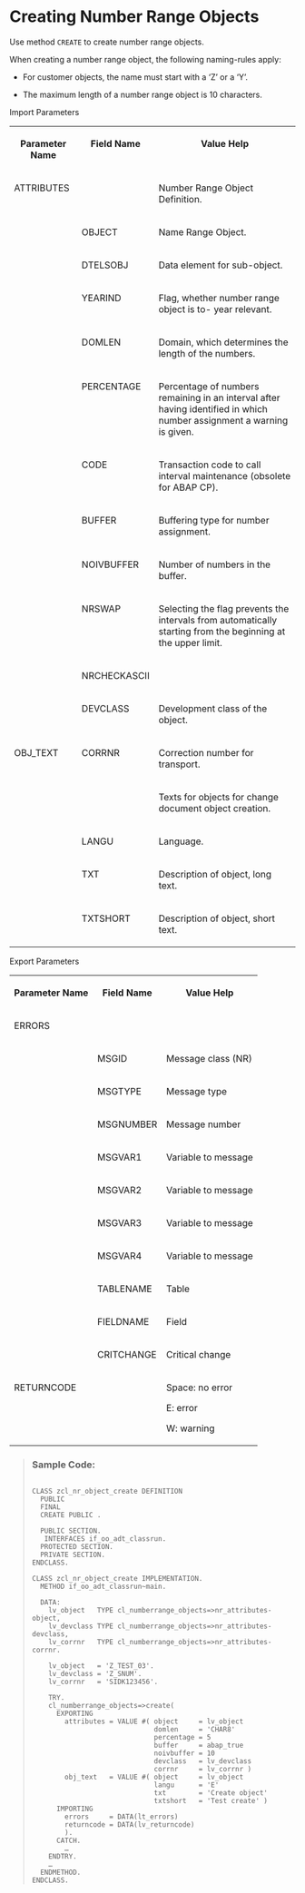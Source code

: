 <!-- loiod72f78f5dc7a4c859a9407e99026b330 -->

# Creating Number Range Objects

Use method `CREATE` to create number range objects.

When creating a number range object, the following naming-rules apply:

-   For customer objects, the name must start with a ‘Z’ or a ‘Y’.

-   The maximum length of a number range object is 10 characters.


<a name="loiod72f78f5dc7a4c859a9407e99026b330__table_hw1_gry_fjb"/>Import Parameters


<table>
<tr>
<th valign="top">

Parameter Name



</th>
<th valign="top">

Field Name



</th>
<th valign="top">

Value Help



</th>
</tr>
<tr>
<td valign="top">

ATTRIBUTES



</td>
<td valign="top">

 



</td>
<td valign="top">

Number Range Object Definition.



</td>
</tr>
<tr>
<td valign="top">

 



</td>
<td valign="top">

OBJECT



</td>
<td valign="top">

Name Range Object.



</td>
</tr>
<tr>
<td valign="top">

 



</td>
<td valign="top">

DTELSOBJ



</td>
<td valign="top">

Data element for sub-object.



</td>
</tr>
<tr>
<td valign="top">

 



</td>
<td valign="top">

YEARIND



</td>
<td valign="top">

Flag, whether number range object is to- year relevant.



</td>
</tr>
<tr>
<td valign="top">

 



</td>
<td valign="top">

DOMLEN



</td>
<td valign="top">

Domain, which determines the length of the numbers.



</td>
</tr>
<tr>
<td valign="top">

 



</td>
<td valign="top">

PERCENTAGE



</td>
<td valign="top">

Percentage of numbers remaining in an interval after having identified in which number assignment a warning is given.



</td>
</tr>
<tr>
<td valign="top">

 



</td>
<td valign="top">

CODE



</td>
<td valign="top">

Transaction code to call interval maintenance \(obsolete for ABAP CP\).



</td>
</tr>
<tr>
<td valign="top">

 



</td>
<td valign="top">

BUFFER



</td>
<td valign="top">

Buffering type for number assignment.



</td>
</tr>
<tr>
<td valign="top">

 



</td>
<td valign="top">

NOIVBUFFER



</td>
<td valign="top">

Number of numbers in the buffer.



</td>
</tr>
<tr>
<td valign="top">

 



</td>
<td valign="top">

NRSWAP



</td>
<td valign="top">

Selecting the flag prevents the intervals from automatically starting from the beginning at the upper limit.



</td>
</tr>
<tr>
<td valign="top">

 



</td>
<td valign="top">

NRCHECKASCII



</td>
<td valign="top">

 



</td>
</tr>
<tr>
<td valign="top">

 



</td>
<td valign="top">

DEVCLASS



</td>
<td valign="top">

Development class of the object.



</td>
</tr>
<tr>
<td valign="top">

OBJ\_TEXT



</td>
<td valign="top">

CORRNR



</td>
<td valign="top">

Correction number for transport.



</td>
</tr>
<tr>
<td valign="top">

 



</td>
<td valign="top">

 



</td>
<td valign="top">

Texts for objects for change document object creation.



</td>
</tr>
<tr>
<td valign="top">

 



</td>
<td valign="top">

LANGU



</td>
<td valign="top">

Language.



</td>
</tr>
<tr>
<td valign="top">

 



</td>
<td valign="top">

TXT



</td>
<td valign="top">

Description of object, long text.



</td>
</tr>
<tr>
<td valign="top">

 



</td>
<td valign="top">

TXTSHORT



</td>
<td valign="top">

Description of object, short text.



</td>
</tr>
</table>

<a name="loiod72f78f5dc7a4c859a9407e99026b330__table_skr_yty_fjb"/>Export Parameters


<table>
<tr>
<th valign="top">

Parameter Name



</th>
<th valign="top">

Field Name



</th>
<th valign="top">

Value Help



</th>
</tr>
<tr>
<td valign="top">

ERRORS



</td>
<td valign="top">

 



</td>
<td valign="top">

 



</td>
</tr>
<tr>
<td valign="top">

 



</td>
<td valign="top">

MSGID



</td>
<td valign="top">

Message class \(NR\)



</td>
</tr>
<tr>
<td valign="top">

 



</td>
<td valign="top">

MSGTYPE



</td>
<td valign="top">

Message type



</td>
</tr>
<tr>
<td valign="top">

 



</td>
<td valign="top">

MSGNUMBER



</td>
<td valign="top">

Message number



</td>
</tr>
<tr>
<td valign="top">

 



</td>
<td valign="top">

MSGVAR1



</td>
<td valign="top">

Variable to message



</td>
</tr>
<tr>
<td valign="top">

 



</td>
<td valign="top">

MSGVAR2



</td>
<td valign="top">

Variable to message



</td>
</tr>
<tr>
<td valign="top">

 



</td>
<td valign="top">

MSGVAR3



</td>
<td valign="top">

Variable to message



</td>
</tr>
<tr>
<td valign="top">

 



</td>
<td valign="top">

MSGVAR4



</td>
<td valign="top">

Variable to message



</td>
</tr>
<tr>
<td valign="top">

 



</td>
<td valign="top">

TABLENAME



</td>
<td valign="top">

Table



</td>
</tr>
<tr>
<td valign="top">

 



</td>
<td valign="top">

FIELDNAME



</td>
<td valign="top">

Field



</td>
</tr>
<tr>
<td valign="top">

 



</td>
<td valign="top">

CRITCHANGE



</td>
<td valign="top">

Critical change



</td>
</tr>
<tr>
<td valign="top">

RETURNCODE



</td>
<td valign="top">

 



</td>
<td valign="top">

Space: no error

E: error

W: warning



</td>
</tr>
</table>

> ### Sample Code:  
> ```
> 
> CLASS zcl_nr_object_create DEFINITION
>   PUBLIC
>   FINAL
>   CREATE PUBLIC .
> 
>   PUBLIC SECTION.
>    INTERFACES if_oo_adt_classrun.
>   PROTECTED SECTION.
>   PRIVATE SECTION.
> ENDCLASS.
> 
> CLASS zcl_nr_object_create IMPLEMENTATION.
>   METHOD if_oo_adt_classrun~main.
> 
>   DATA: 
>     lv_object   TYPE cl_numberrange_objects=>nr_attributes-object,
>     lv_devclass TYPE cl_numberrange_objects=>nr_attributes-devclass,
>     lv_corrnr   TYPE cl_numberrange_objects=>nr_attributes-corrnr.
> 
>     lv_object   = 'Z_TEST_03'.
>     lv_devclass = 'Z_SNUM'.
>     lv_corrnr   = 'SIDK123456'.
> 
>     TRY.
>     cl_numberrange_objects=>create(
>       EXPORTING
>         attributes = VALUE #( object     = lv_object
>                               domlen     = 'CHAR8'
>                               percentage = 5
>                               buffer     = abap_true
>                               noivbuffer = 10
>                               devclass   = lv_devclass
>                               corrnr     = lv_corrnr )
>         obj_text   = VALUE #( object     = lv_object
>                               langu      = 'E'
>                               txt        = 'Create object'
>                               txtshort   = 'Test create' )
>       IMPORTING
>         errors     = DATA(lt_errors)
>         returncode = DATA(lv_returncode)
>         ).
>       CATCH.
>         …
>     ENDTRY.
>     …
>   ENDMETHOD.
> ENDCLASS. 
> 
> ```

